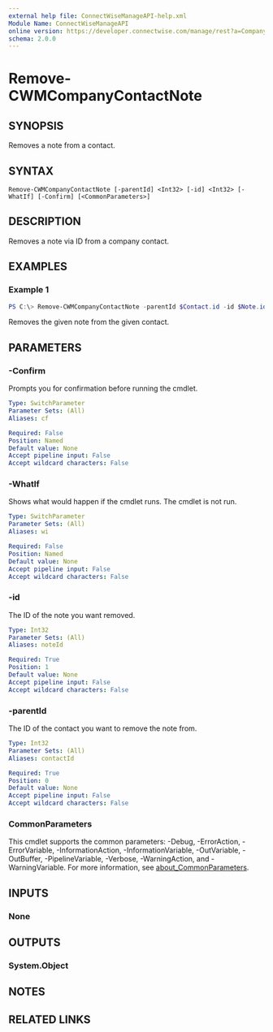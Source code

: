```yaml
---
external help file: ConnectWiseManageAPI-help.xml
Module Name: ConnectWiseManageAPI
online version: https://developer.connectwise.com/manage/rest?a=Company&e=Configurations&o=DELETE
schema: 2.0.0
---
```


# Remove-CWMCompanyContactNote

## SYNOPSIS
Removes a note from a contact.

## SYNTAX

```
Remove-CWMCompanyContactNote [-parentId] <Int32> [-id] <Int32> [-WhatIf] [-Confirm] [<CommonParameters>]
```

## DESCRIPTION
Removes a note via ID from a company contact.

## EXAMPLES

### Example 1
```powershell
PS C:\> Remove-CWMCompanyContactNote -parentId $Contact.id -id $Note.id
```

Removes the given note from the given contact.

## PARAMETERS

### -Confirm
Prompts you for confirmation before running the cmdlet.

```yaml
Type: SwitchParameter
Parameter Sets: (All)
Aliases: cf

Required: False
Position: Named
Default value: None
Accept pipeline input: False
Accept wildcard characters: False
```

### -WhatIf
Shows what would happen if the cmdlet runs.
The cmdlet is not run.

```yaml
Type: SwitchParameter
Parameter Sets: (All)
Aliases: wi

Required: False
Position: Named
Default value: None
Accept pipeline input: False
Accept wildcard characters: False
```

### -id
The ID of the note you want removed.

```yaml
Type: Int32
Parameter Sets: (All)
Aliases: noteId

Required: True
Position: 1
Default value: None
Accept pipeline input: False
Accept wildcard characters: False
```

### -parentId
The ID of the contact you want to remove the note from.

```yaml
Type: Int32
Parameter Sets: (All)
Aliases: contactId

Required: True
Position: 0
Default value: None
Accept pipeline input: False
Accept wildcard characters: False
```

### CommonParameters
This cmdlet supports the common parameters: -Debug, -ErrorAction, -ErrorVariable, -InformationAction, -InformationVariable, -OutVariable, -OutBuffer, -PipelineVariable, -Verbose, -WarningAction, and -WarningVariable. For more information, see [about_CommonParameters](http://go.microsoft.com/fwlink/?LinkID=113216).

## INPUTS

### None
## OUTPUTS

### System.Object
## NOTES

## RELATED LINKS

